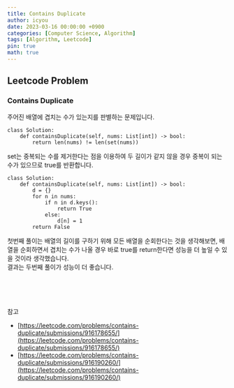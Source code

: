 ```yaml
---
title: Contains Duplicate
author: icyou
date: 2023-03-16 00:00:00 +0900
categories: [Computer Science, Algorithm]
tags: [Algorithm, Leetcode]
pin: true
math: true
---
```


## Leetcode Problem

### Contains Duplicate
주어진 배열에 겹치는 수가 있는지를 판별하는 문제입니다.

```
class Solution:
    def containsDuplicate(self, nums: List[int]) -> bool:
        return len(nums) != len(set(nums))
```
set는 중복되는 수를 제거한다는 점을 이용하여 두 길이가 같지 않을 경우 중복이 되는 수가 있으므로 true를 반환합니다.  

```
class Solution:
    def containsDuplicate(self, nums: List[int]) -> bool:
        d = {}
        for n in nums:
            if n in d.keys():
                return True
            else:
                d[n] = 1
        return False
```
첫번째 풀이는 배열의 길이를 구하기 위해 모든 배열을 순회한다는 것을 생각해보면, 배열을 순회하면서 겹치는 수가 나올 경우 바로 true를 return한다면 성능을 더 높일 수 있을 것이라 생각했습니다.  
결과는 두번째 풀이가 성능이 더 좋습니다.  

<br/><br/><br/><br/>
참고 
- [https://leetcode.com/problems/contains-duplicate/submissions/916178655/](https://leetcode.com/problems/contains-duplicate/submissions/916178655/)
- [https://leetcode.com/problems/contains-duplicate/submissions/916190260/](https://leetcode.com/problems/contains-duplicate/submissions/916190260/)